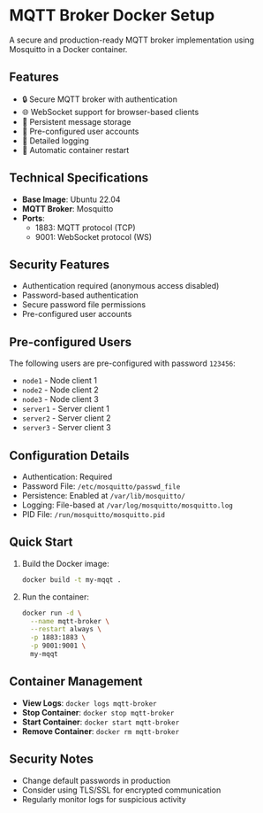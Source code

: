 # MQTT Broker Docker Setup

A secure and production-ready MQTT broker implementation using Mosquitto in a Docker container.

## Features
- 🔒 Secure MQTT broker with authentication
- 🌐 WebSocket support for browser-based clients
- 💾 Persistent message storage
- 👥 Pre-configured user accounts
- 📝 Detailed logging
- 🔄 Automatic container restart

## Technical Specifications
- **Base Image**: Ubuntu 22.04
- **MQTT Broker**: Mosquitto
- **Ports**:
  - 1883: MQTT protocol (TCP)
  - 9001: WebSocket protocol (WS)

## Security Features
- Authentication required (anonymous access disabled)
- Password-based authentication
- Secure password file permissions
- Pre-configured user accounts

## Pre-configured Users
The following users are pre-configured with password `123456`:
- `node1` - Node client 1
- `node2` - Node client 2
- `node3` - Node client 3
- `server1` - Server client 1
- `server2` - Server client 2
- `server3` - Server client 3

## Configuration Details
- Authentication: Required
- Password File: `/etc/mosquitto/passwd_file`
- Persistence: Enabled at `/var/lib/mosquitto/`
- Logging: File-based at `/var/log/mosquitto/mosquitto.log`
- PID File: `/run/mosquitto/mosquitto.pid`

## Quick Start
1. Build the Docker image:
   ```bash
   docker build -t my-mqqt .
   ```

2. Run the container:
   ```bash
   docker run -d \
     --name mqtt-broker \
     --restart always \
     -p 1883:1883 \
     -p 9001:9001 \
     my-mqqt
   ```

## Container Management
- **View Logs**: `docker logs mqtt-broker`
- **Stop Container**: `docker stop mqtt-broker`
- **Start Container**: `docker start mqtt-broker`
- **Remove Container**: `docker rm mqtt-broker`

## Security Notes
- Change default passwords in production
- Consider using TLS/SSL for encrypted communication
- Regularly monitor logs for suspicious activity





